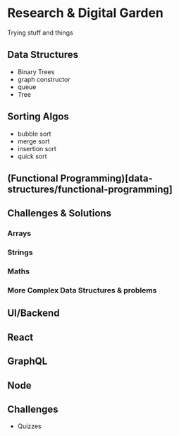 # Research & Digital Garden

Trying stuff and things

## Data Structures

- Binary Trees
- graph constructor
- queue
- Tree

## Sorting Algos

- bubble sort
- merge sort
- insertion sort
- quick sort

## (Functional Programming)[data-structures/functional-programming]

## Challenges & Solutions
### Arrays 

### Strings

### Maths

### More Complex Data Structures & problems

## UI/Backend

## React

## GraphQL

## Node

## Challenges
 - Quizzes
